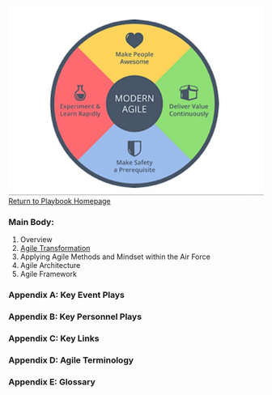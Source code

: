 ![Agile Image](AgileImage.jpg)
[Return to Playbook Homepage](https://wwalski.github.io/Playbook-Homepage/)

### Main Body:  

1. Overview
2. [Agile Transformation](https://wwalski.github.io/agile-playbook/)
3. Applying Agile Methods and Mindset within the Air Force
4. Agile Architecture
5. Agile Framework
  
### Appendix A: Key Event Plays  
### Appendix B: Key Personnel Plays  
### Appendix C: Key Links  
### Appendix D: Agile Terminology  
### Appendix E: Glossary  
